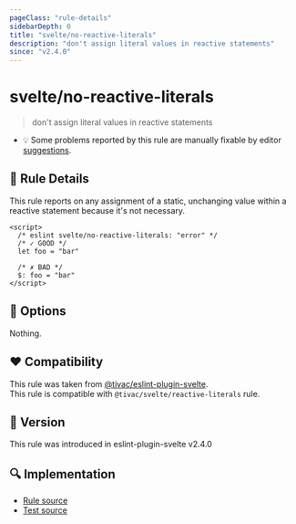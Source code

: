 ```yaml
---
pageClass: "rule-details"
sidebarDepth: 0
title: "svelte/no-reactive-literals"
description: "don't assign literal values in reactive statements"
since: "v2.4.0"
---
```


# svelte/no-reactive-literals

> don't assign literal values in reactive statements

- :bulb: Some problems reported by this rule are manually fixable by editor [suggestions](https://eslint.org/docs/developer-guide/working-with-rules#providing-suggestions).

## :book: Rule Details

This rule reports on any assignment of a static, unchanging value within a reactive statement because it's not necessary.

<ESLintCodeBlock>

<!--eslint-skip-->

```svelte
<script>
  /* eslint svelte/no-reactive-literals: "error" */
  /* ✓ GOOD */
  let foo = "bar"

  /* ✗ BAD */
  $: foo = "bar"
</script>
```

</ESLintCodeBlock>

## :wrench: Options

Nothing.

## :heart: Compatibility

This rule was taken from [@tivac/eslint-plugin-svelte].\
This rule is compatible with `@tivac/svelte/reactive-literals` rule.

[@tivac/eslint-plugin-svelte]: https://github.com/tivac/eslint-plugin-svelte/

## :rocket: Version

This rule was introduced in eslint-plugin-svelte v2.4.0

## :mag: Implementation

- [Rule source](https://github.com/ota-meshi/eslint-plugin-svelte/blob/main/src/rules/no-reactive-literals.ts)
- [Test source](https://github.com/ota-meshi/eslint-plugin-svelte/blob/main/tests/src/rules/no-reactive-literals.ts)
